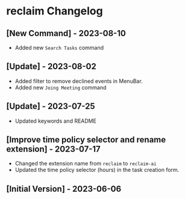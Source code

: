 # reclaim Changelog

## [New Command] - 2023-08-10

- Added new `Search Tasks` command

## [Update] - 2023-08-02

- Added filter to remove declined events in MenuBar.
- Added new `Joing Meeting` command

## [Update] - 2023-07-25

- Updated keywords and README

## [Improve time policy selector and rename extension] - 2023-07-17

- Changed the extension name from `reclaim` to `reclaim-ai`
- Updated the time policy selector (hours) in the task creation form.

## [Initial Version] - 2023-06-06